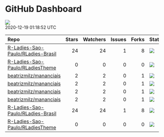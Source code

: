 GitHub Dashboard
================

![](https://github.com/beatrizmilz/status/workflows/Render%20Status/badge.svg)  
2020-12-19 01:18:52 UTC

| Repo                                                                                      | Stars | Watchers | Issues | Forks | Status                                                                                                                                                                                           | Commit                                                                                                                                                                                                          |
| :---------------------------------------------------------------------------------------- | ----: | -------: | -----: | ----: | :----------------------------------------------------------------------------------------------------------------------------------------------------------------------------------------------- | :-------------------------------------------------------------------------------------------------------------------------------------------------------------------------------------------------------------- |
| [R-Ladies-Sao-Paulo/RLadies-Brasil](https://github.com/R-Ladies-Sao-Paulo/RLadies-Brasil) |    24 |       24 |      1 |     8 | [![](https://github.com/R-Ladies-Sao-Paulo/RLadies-Brasil/workflows/R-CMD-check/badge.svg)](https://github.com/R-Ladies-Sao-Paulo/RLadies-Brasil/actions/runs/419396018)                         | <a href="https://github.com/R-Ladies-Sao-Paulo/RLadies-Brasil/commit/acafef604ff6146f0715b7a3ac2bcbb092753a25" title="Merge branch 'master' of https://github.com/R-Ladies-Sao-Paulo/RLadies-Brasil">acafef</a> |
| [R-Ladies-Sao-Paulo/RLadiesTheme](https://github.com/R-Ladies-Sao-Paulo/RLadiesTheme)     |     0 |        0 |      0 |     0 | [![](https://github.com/R-Ladies-Sao-Paulo/RLadiesTheme/workflows/Render%20presentation/badge.svg)](https://github.com/R-Ladies-Sao-Paulo/RLadiesTheme/actions/runs/430476084)                   | <a href="https://github.com/R-Ladies-Sao-Paulo/RLadiesTheme/commit/f209ef60a683d9ffe0f10449b1929e903ae0cb84" title="Re-build docs/index.Rmd">f209ef</a>                                                         |
| [beatrizmilz/mananciais](https://github.com/beatrizmilz/mananciais)                       |     2 |        2 |      0 |     1 | [![](https://github.com/beatrizmilz/mananciais/workflows/R-CMD-check/badge.svg)](https://github.com/beatrizmilz/mananciais/actions/runs/418924928)                                               | <a href="https://github.com/beatrizmilz/mananciais/commit/7cbc779d65d470e5da92472807bf6db5fa1c8b5c" title="Merge branch 'master' of https://github.com/beatrizmilz/mananciais">7cbc77</a>                       |
| [beatrizmilz/mananciais](https://github.com/beatrizmilz/mananciais)                       |     2 |        2 |      0 |     1 | [![](https://github.com/beatrizmilz/mananciais/workflows/update-data/badge.svg)](https://github.com/beatrizmilz/mananciais/actions/runs/430471191)                                               | <a href="https://github.com/beatrizmilz/mananciais/commit/f245ea5ac6caeaf6bfab8244b3b41caffa174a46" title="Update data">f245ea</a>                                                                              |
| [beatrizmilz/mananciais](https://github.com/beatrizmilz/mananciais)                       |     2 |        2 |      0 |     1 | [![](https://github.com/beatrizmilz/mananciais/workflows/Render%20README/badge.svg)](https://github.com/beatrizmilz/mananciais/actions/runs/430472686)                                           | <a href="https://github.com/beatrizmilz/mananciais/commit/f245ea5ac6caeaf6bfab8244b3b41caffa174a46" title="Update data">f245ea</a>                                                                              |
| [beatrizmilz/mananciais](https://github.com/beatrizmilz/mananciais)                       |     2 |        2 |      0 |     1 | [![](https://github.com/beatrizmilz/mananciais/workflows/pkgdown/badge.svg)](https://github.com/beatrizmilz/mananciais/actions/runs/430477326)                                                   | <a href="https://github.com/beatrizmilz/mananciais/commit/f245ea5ac6caeaf6bfab8244b3b41caffa174a46" title="Update data">f245ea</a>                                                                              |
| [R-Ladies-Sao-Paulo/RLadies-Brasil](https://github.com/R-Ladies-Sao-Paulo/RLadies-Brasil) |    24 |       24 |      1 |     8 | [![](https://github.com/R-Ladies-Sao-Paulo/RLadies-Brasil/workflows/Render%20README%20+%20Update%20data/badge.svg)](https://github.com/R-Ladies-Sao-Paulo/RLadies-Brasil/actions/runs/430472273) | <a href="https://github.com/R-Ladies-Sao-Paulo/RLadies-Brasil/commit/acafef604ff6146f0715b7a3ac2bcbb092753a25" title="Merge branch 'master' of https://github.com/R-Ladies-Sao-Paulo/RLadies-Brasil">acafef</a> |
| [R-Ladies-Sao-Paulo/RLadiesTheme](https://github.com/R-Ladies-Sao-Paulo/RLadiesTheme)     |     0 |        0 |      0 |     0 | [![](https://github.com/R-Ladies-Sao-Paulo/RLadiesTheme/workflows/R-CMD-check/badge.svg)](https://github.com/R-Ladies-Sao-Paulo/RLadiesTheme/actions/runs/417682258)                             | <a href="https://github.com/R-Ladies-Sao-Paulo/RLadiesTheme/commit/e222e8cf5ccfcd865d0d4dbc37a2b18595b11f77" title="Merge branch 'master' of https://github.com/R-Ladies-Sao-Paulo/SlidesRLadies">e222e8</a>    |
